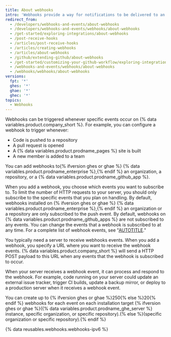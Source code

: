 ```yaml
---
title: About webhooks
intro: 'Webhooks provide a way for notifications to be delivered to an external web server whenever certain events occur on {% data variables.product.company_short %}.'
redirect_from:
  - /developers/webhooks-and-events/about-webhooks
  - /developers/webhooks-and-events/webhooks/about-webhooks
  - /get-started/exploring-integrations/about-webhooks
  - /post-receive-hooks
  - /articles/post-receive-hooks
  - /articles/creating-webhooks
  - /articles/about-webhooks
  - /github/extending-github/about-webhooks
  - /get-started/customizing-your-github-workflow/exploring-integrations/about-webhooks
  - /webhooks-and-events/webhooks/about-webhooks
  - /webhooks/webhooks/about-webhooks
versions:
  fpt: '*'
  ghes: '*'
  ghae: '*'
  ghec: '*'
topics:
  - Webhooks
---
```


Webhooks can be triggered whenever specific events occur on {% data variables.product.company_short %}. For example, you can configure a webhook to trigger whenever:

- Code is pushed to a repository
- A pull request is opened
- A {% data variables.product.prodname_pages %} site is built
- A new member is added to a team

You can add webhooks to{% ifversion ghes or ghae %} {% data variables.product.prodname_enterprise %},{% endif %} an organization, a repository, or a {% data variables.product.prodname_github_app %}.

When you add a webhook, you choose which events you want to subscribe to. To limit the number of HTTP requests to your server, you should only subscribe to the specific events that you plan on handling. By default, webhooks installed on {% ifversion ghes or ghae %} {% data variables.product.prodname_enterprise %},{% endif %} an organization or a repository  are only subscribed to the push event. By default, webhooks on {% data variables.product.prodname_github_apps %} are not subscribed to any events. You can change the events that a webhook is subscribed to at any time. For a complete list of webhook events, see "[AUTOTITLE](/webhooks-and-events/webhooks/webhook-events-and-payloads)."

You typically need a server to receive webhooks events. When you add a webhook, you specify a URL where you want to receive the webhook events. {% data variables.product.company_short %} will send a HTTP POST payload to this URL when any events that the webhook is subscribed to occur.

When your server receives a webhook event, it can process and respond to the webhook. For example, code running on your server could update an external issue tracker, trigger CI builds, update a backup mirror, or deploy to a production server when it receives a webhook event.

You can create up to {% ifversion ghes or ghae %}250{% else %}20{% endif %} webhooks for each event on each installation target {% ifversion ghes or ghae %}({% data variables.product.prodname_ghe_server %} instance, specific organization, or specific repository).{% else %}(specific organization or specific repository).{% endif %}

{% data reusables.webhooks.webhooks-ipv6 %}
